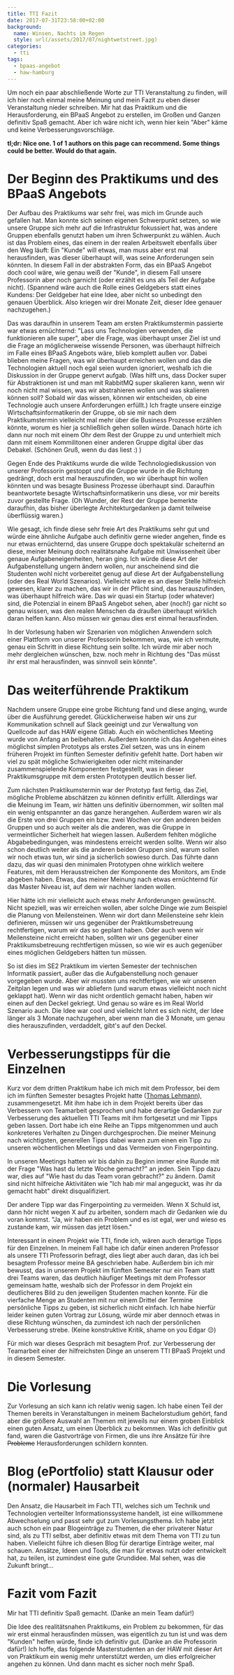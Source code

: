 ```yaml
---
title: TTI Fazit
date: 2017-07-31T23:58:00+02:00
background:
  name: Winsen, Nachts im Regen
  style: url(/assets/2017/07/nightwetstreet.jpg)
categories:
  - tti
tags:
  - bpaas-angebot
  - haw-hamburg
---
```

Um noch ein paar abschließende Worte zur TTI Veranstaltung zu finden, will ich hier noch einmal meine Meinung und mein Fazit zu eben dieser Veranstaltung nieder schreiben.
Mir hat das Praktikum und die Herausforderung, ein BPaaS Angebot zu erstellen, im Großen und Ganzen definitiv Spaß gemacht.
Aber ich wäre nicht ich, wenn hier kein "Aber" käme und keine Verbesserungsvorschläge.

<!--more-->
**tl;dr: Nice one. 1 of 1 authors on this page can recommend. Some things could be better. Would do that again.**

# Der Beginn des Praktikums und des BPaaS Angebots

Der Aufbau des Praktikums war sehr frei, was mich im Grunde auch gefallen hat.
Man konnte sich seinen eigenen Schwerpunkt setzen, so wie unsere Gruppe sich mehr auf die Infrastruktur fokussiert hat, was andere Gruppen ebenfalls genutzt haben um ihren Schwerpunkt zu wählen.
Auch ist das Problem eines, das einem in der realen Arbeitswelt ebenfalls über den Weg läuft:
Ein "Kunde" will etwas, man muss aber erst mal herausfinden, was dieser überhaupt will, was seine Anforderungen sein könnten.
In diesem Fall in der abstrakten Form, das ein BPaaS Angebot doch cool wäre, wie genau weiß der "Kunde", in diesem Fall unsere Professorin aber noch garnicht (oder erzählt es uns als Teil der Aufgabe nicht).
(Spannend wäre auch die Rolle eines Geldgebers statt eines Kundens:
Der Geldgeber hat eine Idee, aber nicht so unbedingt den genauen Überblick.
Also kriegen wir drei Monate Zeit, dieser Idee genauer nachzugehen.)

Das was daraufhin in unserem Team am ersten Praktikumstermin passierte war etwas ernüchternd:
"Lass uns Technologien verwenden, die funktionieren alle super", aber die Frage, was überhaupt unser Ziel ist und die Frage an möglicherweise wissende Personen, was überhaupt hilfreich im Falle eines BPaaS Angebots wäre, blieb komplett außen vor.
Dabei blieben meine Fragen, was wir überhaupt erreichen wollen und das die Technologien aktuell noch egal seien wurden ignoriert, weshalb ich die Diskussion in der Gruppe genervt aufgab.
(Was hilft uns, dass Docker super für Abstraktionen ist und man mit RabbitMQ super skalieren kann, wenn wir noch nicht mal wissen, was wir abstrahieren wollen und was skalieren können soll?
Sobald wir das wissen, können wir entscheiden, ob eine Technologie auch unsere Anforderungen erfüllt.)
Ich fragte unsere einzige Wirtschaftsinformatikerin der Gruppe, ob sie mir nach dem Praktikumstermin vielleicht mal mehr über die Business Prozesse erzählen könnte, worum es hier ja schließlich gehen sollen würde.
Danach hörte ich dann nur noch mit einem Ohr dem Rest der Gruppe zu und unterhielt mich dann mit einem Kommilitonen einer anderen Gruppe digital über das Debakel. (Schönen Gruß, wenn du das liest :) )

Gegen Ende des Praktikums wurde die wilde Technologiediskussion von unserer Professorin gestoppt und die Gruppe wurde in die Richtung gedrängt, doch erst mal herauszufinden, wo wir überhaupt hin wollen könnten und was besagte Business Prozesse überhaupt sind.
Daraufhin beantwortete besagte Wirtschaftsinformatikerin uns diese, vor mir bereits zuvor gestellte Frage.
(Oh Wunder, der Rest der Gruppe bemerkte daraufhin, das bisher überlegte Architekturgedanken ja damit teilweise überflüssig waren.)

Wie gesagt, ich finde diese sehr freie Art des Praktikums sehr gut und würde eine ähnliche Aufgabe auch definitiv gerne wieder angehen, finde es nur etwas ernüchternd, das unsere Gruppe doch spektakulär scheiternd an diese, meiner Meinung doch realitätsnahe Aufgabe mit Unwissenheit über genaue Aufgabeneigenheiten, heran ging.
Ich würde diese Art der Aufgabenstellung ungern ändern wollen, nur anscheinend sind die Studenten wohl nicht vorbereitet genug auf diese Art der Aufgabenstellung (oder des Real World Szenarios).
Vielleicht wäre es an dieser Stelle hilfreich gewesen, klarer zu machen, das wir in der Pflicht sind, das herauszufinden, was überhaupt hilfreich wäre.
Das wir quasi ein Startup (oder whatever) sind, die Potenzial in einem BPaaS Angebot sehen, aber (noch!) gar nicht so genau wissen, was den realen Menschen da draußen überhaupt wirklich daran helfen kann.
Also müssen wir genau dies erst einmal herausfinden.

In der Vorlesung haben wir Szenarien von möglichen Anwendern solch einer Plattform von unserer Professorin bekommen, was, wie ich vermute, genau ein Schritt in diese Richtung sein sollte.
Ich würde mir aber noch mehr dergleichen wünschen, bzw. noch mehr in Richtung des "Das müsst ihr erst mal herausfinden, was sinnvoll sein könnte".

# Das weiterführende Praktikum

Nachdem unsere Gruppe eine grobe Richtung fand und diese anging, wurde über die Ausführung geredet.
Glücklicherweise haben wir uns zur Kommunikation schnell auf Slack geeinigt und zur Verwaltung von Quellcode auf das HAW eigene Gitlab.
Auch ein wöchentliches Meeting wurde von Anfang an beibehalten.
Außerdem konnte ich das Angehen eines möglichst simplen Prototyps als erstes Ziel setzen, was uns in einem früheren Projekt im fünften Semester definitiv gefehlt hatte.
Dort haben wir viel zu spät mögliche Schwierigkeiten oder nicht miteinander zusammenspielende Komponenten festgestellt, was in dieser Praktikumsgruppe mit dem ersten Prototypen deutlich besser lief.

Zum nächsten Praktikumstermin war der Prototyp fast fertig, das Ziel, mögliche Probleme abschätzen zu können definitiv erfüllt.
Allerdings war die Meinung im Team, wir hätten uns definitiv übernommen, wir sollten mal ein wenig entspannter an das ganze herangehen.
Außerdem waren wir als die Erste von drei Gruppen ein bzw. zwei Wochen vor den anderen beiden Gruppen und so auch weiter als die anderen, was die Gruppe in vermeintlicher Sicherheit hat wiegen lassen.
Außerdem fehlten mögliche Abgabebedingungen, was mindestens erreicht werden sollte.
Wenn wir also schon deutlich weiter als die anderen beiden Gruppen sind, warum sollen wir noch etwas tun, wir sind ja sicherlich sowieso durch.
Das führte dann dazu, das wir quasi den minimalen Prototypen ohne wirklich weitere Features, mit dem Herausstreichen der Komponente des Monitors, am Ende abgeben haben.
Etwas, das meiner Meinung nach etwas ernüchternd für das Master Niveau ist, auf dem wir nachher landen wollen.

Hier hätte ich mir vielleicht auch etwas mehr Anforderungen gewünscht.
Nicht speziell, was wir erreichen wollen, aber solche Dinge wie zum Beispiel die Planung von Meilensteinen.
Wenn wir dort dann Meilensteine sehr klein definieren, müssen wir uns gegenüber der Praktikumsbetreuung rechtfertigen, warum wir das so geplant haben.
Oder auch wenn wir Meilensteine nicht erreicht haben, sollten wir uns gegenüber einer Praktikumsbetreuung rechtfertigen müssen, so wie wir es auch gegenüber eines möglichen Geldgebers hätten tun müssen.

So ist dies im SE2 Praktikum im vierten Semester der technischen Informatik passiert, außer das die Aufgabenstellung noch genauer vorgegeben wurde.
Aber wir mussten uns rechtfertigen, wie wir unseren Zeitplan legen und was wir abliefern (und warum etwas vielleicht noch nicht geklappt hat).
Wenn wir das nicht ordentlich gemacht haben, haben wir einen auf den Deckel gekriegt.
Und genau so wäre es im Real World Szenario auch.
Die Idee war cool und vielleicht lohnt es sich nicht, der Idee länger als 3 Monate nachzugehen, aber wenn man die 3 Monate, um genau dies herauszufinden, verdaddelt, gibt's auf den Deckel.

# Verbesserungstipps für die Einzelnen

Kurz vor dem dritten Praktikum habe ich mich mit dem Professor, bei dem ich im fünften Semester besagtes Projekt hatte ([Thomas Lehmann](https://www.haw-hamburg.de/beschaeftigte/detailansicht/name/thomas-lehmann.html)), zusammengesetzt.
Mit ihm habe ich in dem Projekt bereits über das Verbessern von Teamarbeit gesprochen und habe derartige Gedanken zur Verbesserung des aktuellen TTI Teams mit ihm fortgesetzt und mir Tipps geben lassen.
Dort habe ich eine Reihe an Tipps mitgenommen und auch konkreteres Verhalten zu Dingen durchgesprochen.
Die meiner Meinung nach wichtigsten, generellen Tipps dabei waren zum einen ein Tipp zu unseren wöchentlichen Meetings und das Vermeiden von Fingerpointing.

In unseren Meetings hatten wir bis dahin zu Beginn immer eine Runde mit der Frage "Was hast du letzte Woche gemacht?" an jeden.
Sein Tipp dazu war, dies auf "Wie hast du das Team voran gebracht?" zu ändern.
Damit sind nicht hilfreiche Aktivitäten wie "Ich hab mir mal angeguckt, was ihr da gemacht habt" direkt disqualifiziert.

Der andere Tipp war das Fingerpointing zu vermeiden.
Wenn X Schuld ist, dann hör nicht wegen X auf zu arbeiten, sondern mach dir Gedanken wie du voran kommst.
"Ja, wir haben ein Problem und es ist egal, wer und wieso es zustande kam, wir müssen das jetzt lösen."

Interessant in einem Projekt wie TTI, finde ich, wären auch derartige Tipps für den Einzelnen.
In meinem Fall habe ich dafür einen anderen Professor als unsere TTI Professorin befragt, dies liegt aber auch daran, das ich bei besagtem Professor meine BA geschrieben habe.
Außerdem bin ich mir bewusst, das in unserem Projekt im fünften Semester nur ein Team statt drei Teams waren, das deutlich häufiger Meetings mit dem Professor gemeinsam hatte, weshalb sich der Professor in dem Projekt ein deutlicheres Bild zu den jeweiligen Studenten machen konnte.
Für die vierfache Menge an Studenten mit nur einem Drittel der Termine persönliche Tipps zu geben, ist sicherlich nicht einfach.
Ich habe hierfür leider keinen guten Vortrag zur Lösung, würde mir aber dennoch etwas in diese Richtung wünschen, da zumindest ich nach der persönlichen Verbesserung strebe.
(Keine konstruktive Kritik, shame on you Edgar 😔)

Für mich war dieses Gespräch mit besagtem Prof. zur Verbesserung der Teamarbeit einer der hilfreichsten Dinge an unserem TTI BPaaS Projekt und in diesem Semester.

# Die Vorlesung

Zur Vorlesung an sich kann ich relativ wenig sagen.
Ich habe einen Teil der Themen bereits in Veranstaltungen in meinem Bachelorstudium gehört, fand aber die größere Auswahl an Themen mit jeweils nur einem groben Einblick einen guten Ansatz, um einen Überblick zu bekommen.
Was ich definitiv gut fand, waren die Gastvorträge von Firmen, die uns ihre Ansätze für ihre ~~Probleme~~ Herausforderungen schildern konnten.

# Blog (ePortfolio) statt Klausur oder (normaler) Hausarbeit

Den Ansatz, die Hausarbeit im Fach TTI, welches sich um Technik und Technologien verteilter Informationssysteme handelt, ist eine willkommene Abwechselung und passt sehr gut zum Vorlesungsthema.
Ich habe jetzt auch schon ein paar Blogeinträge zu Themen, die eher privaterer Natur sind, als zu TTI selbst, aber definitiv etwas mit dem Thema von TTI zu tun haben.
Vielleicht führe ich diesen Blog für derartige Einträge weiter, mal schauen.
Ansätze, Ideen und Tools, die man für etwas nutzt oder entwickelt hat, zu teilen, ist zumindest eine gute Grundidee.
Mal sehen, was die Zukunft bringt…

# Fazit vom Fazit

Mir hat TTI definitiv Spaß gemacht.
(Danke an mein Team dafür!)

Die Idee des realitätsnahen Praktikums, ein Problem zu bekommen, für das wir erst einmal herausfinden müssen, was eigentlich zu tun ist und was dem "Kunden" helfen würde, finde ich definitiv gut.
(Danke an die Professorin dafür!)
Ich hoffe, das folgende Masterstudenten an der HAW mit dieser Art von Praktikum ein wenig mehr unterstützt werden, um dies erfolgreicher angehen zu können.
Und dann macht es sicher noch mehr Spaß.
